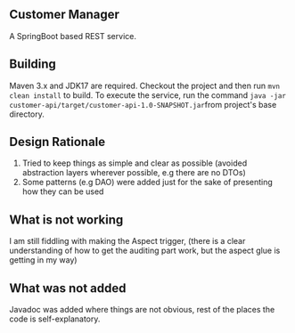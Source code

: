 ## Customer Manager
A SpringBoot based REST service.

## Building
Maven 3.x and JDK17 are required.
Checkout the project and then run `mvn clean install` to build.
To execute the service, run the command `java -jar customer-api/target/customer-api-1.0-SNAPSHOT.jar`from project's base directory.

## Design Rationale
1. Tried to keep things as simple and clear as possible (avoided abstraction layers wherever possible, e.g there are no DTOs)
2. Some patterns (e.g DAO) were added just for the sake of presenting how they can be used


## What is not working
I am still fiddling with making the Aspect trigger, (there is a clear understanding of how to get the auditing part work, but the aspect glue is getting in my way)

## What was not added
Javadoc was added where things are not obvious, rest of the places the code is self-explanatory.
